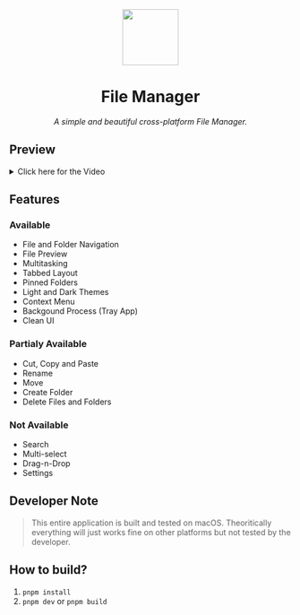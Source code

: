 <div align="center">

<img src="https://github.com/Rajaniraiyn/file-manager/assets/72294760/c8ce62c0-e510-4577-a93d-c4f2f3c5ac7e" width="100" />

# File Manager

_A simple and beautiful cross-platform File Manager._

</div>

## Preview

<details>
  <summary>Click here for the Video</summary>
  
  https://github.com/Rajaniraiyn/file-manager/assets/72294760/098f2299-b640-4d44-a777-b2bd2aace591
  
</details>

## Features

### Available

- File and Folder Navigation
- File Preview
- Multitasking
- Tabbed Layout
- Pinned Folders
- Light and Dark Themes
- Context Menu
- Backgound Process (Tray App)
- Clean UI

### Partialy Available

- Cut, Copy and Paste
- Rename
- Move
- Create Folder
- Delete Files and Folders

### Not Available

- Search
- Multi-select
- Drag-n-Drop
- Settings

## Developer Note

> This entire application is built and tested on macOS. Theoritically everything will just works fine on other platforms but not tested by the developer.


## How to build?

1. `pnpm install`
2. `pnpm dev` or `pnpm build`
